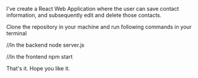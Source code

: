 I've create a React Web Application where the user can save contact information, and subsequently edit and delete those contacts.

Clone the repository in your machine and run following commands in your terminal

//In the backend
node server.js

//In the frontend
npm start

That's it.
Hope you like it.